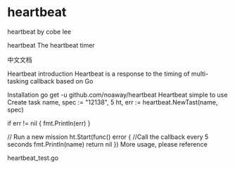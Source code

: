 # heartbeat
heartbeat by cobe lee

heartbeat
The heartbeat timer

中文文档

Heartbeat introduction
Heartbeat is a response to the timing of multi-tasking callback based on Go

Installation
go get -u github.com/noaway/heartbeat
Heartbeat simple to use
Create task
name, spec := "12138", 5
ht, err := heartbeat.NewTast(name, spec)

if err != nil {
	fmt.Println(err)
}

// Run a new mission
ht.Start(func() error {
	//Call the callback every 5 seconds
	fmt.Println(name)
	return nil
})
More usage, please reference

heartbeat_test.go
